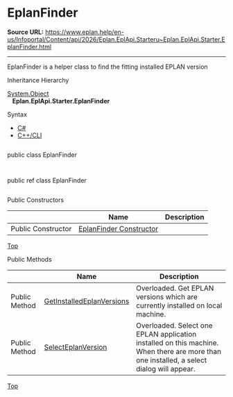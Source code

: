 # EplanFinder

**Source URL:** https://www.eplan.help/en-us/Infoportal/Content/api/2026/Eplan.EplApi.Starteru~Eplan.EplApi.Starter.EplanFinder.html

---

EplanFinder is a helper class to find the fitting installed EPLAN version

Inheritance Hierarchy

[System.Object](#)  
   **Eplan.EplApi.Starter.EplanFinder**

Syntax

- [C#](#i-syntax-CS)
- [C++/CLI](#i-syntax-CPP2005)

```
```
public class EplanFinder
```
```

```
```
public ref class EplanFinder
```
```



Public Constructors

|  | Name | Description |
| --- | --- | --- |
| Public Constructor | [EplanFinder Constructor](Eplan.EplApi.Starteru~Eplan.EplApi.Starter.EplanFinder~_ctor.html) |  |

[Top](#top)




Public Methods

|  | Name | Description |
| --- | --- | --- |
| Public Method | [GetInstalledEplanVersions](Eplan.EplApi.Starteru~Eplan.EplApi.Starter.EplanFinder~GetInstalledEplanVersions.html) | Overloaded. Get EPLAN versions which are currently installed on local machine. |
| Public Method | [SelectEplanVersion](Eplan.EplApi.Starteru~Eplan.EplApi.Starter.EplanFinder~SelectEplanVersion.html) | Overloaded. Select one EPLAN application installed on this machine. When there are more than one installed, a select dialog will appear. |

[Top](#top)

